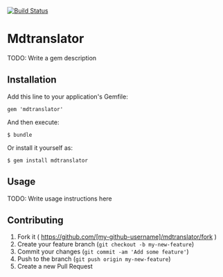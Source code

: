 [![Build Status](https://travis-ci.org/adiwg/mdTranslator.svg?branch=master)](https://travis-ci.org/adiwg/mdTranslator)

# Mdtranslator

TODO: Write a gem description

## Installation

Add this line to your application's Gemfile:

    gem 'mdtranslator'

And then execute:

    $ bundle

Or install it yourself as:

    $ gem install mdtranslator

## Usage

TODO: Write usage instructions here

## Contributing

1. Fork it ( https://github.com/[my-github-username]/mdtranslator/fork )
2. Create your feature branch (`git checkout -b my-new-feature`)
3. Commit your changes (`git commit -am 'Add some feature'`)
4. Push to the branch (`git push origin my-new-feature`)
5. Create a new Pull Request
